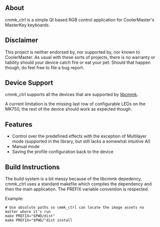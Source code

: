 ## About
cmmk_ctrl is a simple Qt based RGB control application for CoolerMaster's MasterKey keyboards.

## Disclaimer
This project is neither endorsed by, nor supported by, nor known to CoolerMaster.  As usual with
these sorts of projects, there is no warranty or liability should your device catch fire or eat
your pet.  Should that happen though, do feel free to file a bug report.


## Device Support
cmmk_ctrl supports all the devices that are supported by [libcmmk](https://github.com/chmod222/libcmmk).

A current limitation is the missing last row of configurable LEDs on the MK750, the rest of the
device should work as expected though.

## Features
* Control over the predefined effects with the exception of Multilayer mode (supported in
  the library, but still lacks a somewhat intuitive AI)
* Manual mode
* Saving the profile configuration back to the device

## Build Instructions
The build system is a bit messy because of the libcmmk depedency, cmmk_ctrl uses a standard makefile
which compiles the dependency and then the main application.  The PREFIX variable convention is
respected.

Example:

    # Use absolute paths so cmmk_ctrl can locate the image assets no matter where it's run
    make PREFIX="$PWD/dist"
    make PREFIX="$PWD/"dist install
